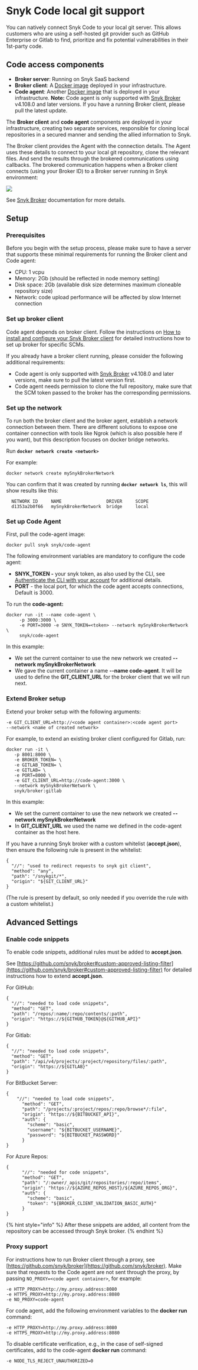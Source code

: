# Snyk Code local git support

You can natively connect Snyk Code to your local git server. This allows customers who are using a self-hosted git provider such as GitHub Enterprise or Gitlab to find, prioritize and fix potential vulnerabilities in their 1st-party code.

## Code access components

* **Broker server**: Running on Snyk SaaS backend
* **Broker client**: A [Docker image](https://hub.docker.com/r/snyk/broker/) deployed in your infrastructure.
* **Code agent**: Another [Docker image](https://hub.docker.com/r/snyk/code-agent/) that is deployed in your infrastructure. **Note:** Code agent is only supported with [Snyk Broker](https://docs.snyk.io/integrations/snyk-broker) v4.108.0 and later versions. If you have a running Broker client, please pull the latest update.

The **Broker client** and **code agent** components are deployed in your infrastructure, creating two separate services, responsible for cloning local repositories in a secured manner and sending the allied information to Snyk.

The Broker client provides the Agent with the connection details. The Agent uses these details to connect to your local git repository, clone the relevant files. And send the results through the brokered communications using callbacks. The brokered communication happens when a Broker client connects (using your Broker ID) to a Broker server running in Snyk environment:

![](../../.gitbook/assets/local-git.png)

See [Snyk Broker](https://docs.snyk.io/integrations/snyk-broker/broker-introduction) documentation for more details.

## Setup

### Prerequisites

Before you begin with the setup process, please make sure to have a server that supports these minimal requirements for running the Broker client and Code agent:

* CPU:  1 vcpu
* Memory:  2Gb (should be reflected in node memory setting)
* Disk space: 2Gb (available disk size determines maximum cloneable repository size)
* Network: code upload performance will be affected by slow Internet connection

### Set up broker client

Code agent depends on broker client. Follow the instructions on [How to install and configure your Snyk Broker client](../../features/integrations/snyk-broker/how-to-install-and-configure-your-snyk-broker-client.md) for detailed instructions how to set up broker for specific SCMs.

If you already have a broker client running, please consider the following additional requirements:

* Code agent is only supported with [Snyk Broker](https://docs.snyk.io/integrations/snyk-broker) v4.108.0 and later versions, make sure to pull the latest version first.
* Code agent needs permission to clone the full repository, make sure that the SCM token passed to the broker has the corresponding permissions.

### Set up the network

To run both the broker client and the broker agent, establish a network connection between them. There are different solutions to expose one container connection with tools like Ngrok (which is also possible here if you want), but this description focuses on docker bridge networks.

Run **`docker network create <network>`**

For example:

```
docker network create mySnykBrokerNetwork
```

You can confirm that it was created by running **`docker network ls`**, this will show results like this:

```
  NETWORK ID     NAME                 DRIVER     SCOPE
  d1353a2b0f66   mySnykBrokerNetwork  bridge     local
```

### Set up Code Agent

First, pull the code-agent image:

```
docker pull snyk snyk/code-agent
```

The following environment variables are mandatory to configure the code agent:

* **SNYK\_TOKEN -**  your snyk token, as also used by the CLI, see [Authenticate the CLI with your account](../../features/snyk-cli/install-the-snyk-cli/authenticate-the-cli-with-your-account.md#authenticate-using-your-api-token) for additional details.
* **PORT** - the local port, for which the code agent accepts connections, Default is 3000.

To run the **code-agent:**

```
docker run -it --name code-agent \
     -p 3000:3000 \
     -e PORT=3000 -e SNYK_TOKEN=<token> --network mySnykBrokerNetwork \ 
     snyk/code-agent
```

In this example:

* We set the current container to use the new network we created **--network mySnykBrokerNetwork**
* We gave the current container a name  **--name code-agent**. It will be used to define the **GIT\_CLIENT\_URL** for the broker client that we will run next.

### Extend Broker setup

Extend your broker setup with the following arguments:

```
-e GIT_CLIENT_URL=http://<code agent container>:<code agent port>
--network <name of created network>
```

For example, to extend an existing broker client configured for Gitlab, run:

```
docker run -it \
   -p 8001:8000 \
   -e BROKER_TOKEN= \
   -e GITLAB_TOKEN= \
   -e GITLAB= \
   -e PORT=8000 \
   -e GIT_CLIENT_URL=http://code-agent:3000 \
   --network mySnykBrokerNetwork \
   snyk/broker:gitlab
```

In this example:

* We set the current container to use the new network we created **--network mySnykBrokerNetwork**&#x20;
* In **GIT\_CLIENT\_URL** we used the name we defined in the code-agent container as the host here.

If you have a running Snyk broker with a custom whitelist (**accept.json**), then ensure the following rule is present in the whitelist:

```
{
  "//": "used to redirect requests to snyk git client",
  "method": "any",
  "path": "/snykgit/*",
  "origin": "${GIT_CLIENT_URL}"
}
```

(The rule is present by default, so only needed if you override the rule with a custom whitelist.)

## Advanced Settings

### Enable code snippets

To enable code snippets, additional rules must be added to **accept.json**.

See [https://github.com/snyk/broker#custom-approved-listing-filter](https://github.com/snyk/broker#custom-approved-listing-filter) for detailed instructions how to extend **accept.json**.

For GitHub:

```
{
  "//": "needed to load code snippets",
  "method": "GET",
  "path": "/repos/:name/:repo/contents/:path",
  "origin": "https://${GITHUB_TOKEN}@${GITHUB_API}"
}
```

For Gitlab:

```
{
  "//": "needed to load code snippets",
  "method": "GET",
  "path": "/api/v4/projects/:project/repository/files/:path",
  "origin": "https://${GITLAB}"
}
```

For BitBucket Server:

```
{
    "//": "needed to load code snippets",
      "method": "GET",
      "path": "/projects/:project/repos/:repo/browse*/:file",
      "origin": "https://${BITBUCKET_API}",
      "auth": {
        "scheme": "basic",
        "username": "${BITBUCKET_USERNAME}",
        "password": "${BITBUCKET_PASSWORD}"
      }
}
```

For Azure Repos:

```
{
      "//": "needed for code snippets",
      "method": "GET",
      "path": "/:owner/_apis/git/repositories/:repo/items",
      "origin": "https://${AZURE_REPOS_HOST}/${AZURE_REPOS_ORG}",
      "auth": {
        "scheme": "basic",
        "token": "${BROKER_CLIENT_VALIDATION_BASIC_AUTH}"
      }
}
```

{% hint style="info" %}
After these snippets are added, all content from the repository can be accessed through Snyk broker.
{% endhint %}

### Proxy support

For instructions how to run Broker client through a proxy, see [https://github.com/snyk/broker](https://github.com/snyk/broker). Make sure that requests to the Code agent are not sent through the proxy, by passing `NO_PROXY=<code agent container>`, for example:

```
-e HTTP_PROXY=http://my.proxy.address:8080
-e HTTPS_PROXY=http://my.proxy.address:8080
-e NO_PROXY=code-agent
```

For code agent, add the following environment variables to the **docker run** command:

```
-e HTTP_PROXY=http://my.proxy.address:8080
-e HTTPS_PROXY=http://my.proxy.address:8080
```

To disable certificate verification, e.g., in the case of self-signed certificates, add to the code-agent **docker run** command:

```
-e NODE_TLS_REJECT_UNAUTHORIZED=0
```
